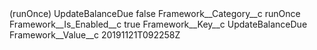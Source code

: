 <?xml version="1.0" encoding="UTF-8"?>
<CustomMetadata xmlns="http://soap.sforce.com/2006/04/metadata" xmlns:xsi="http://www.w3.org/2001/XMLSchema-instance" xmlns:xsd="http://www.w3.org/2001/XMLSchema">
    <label>(runOnce) UpdateBalanceDue</label>
    <protected>false</protected>
    <values>
        <field>Framework__Category__c</field>
        <value xsi:type="xsd:string">runOnce</value>
    </values>
    <values>
        <field>Framework__Is_Enabled__c</field>
        <value xsi:type="xsd:boolean">true</value>
    </values>
    <values>
        <field>Framework__Key__c</field>
        <value xsi:type="xsd:string">UpdateBalanceDue</value>
    </values>
    <values>
        <field>Framework__Value__c</field>
        <value xsi:type="xsd:string">20191121T092258Z</value>
    </values>
</CustomMetadata>
